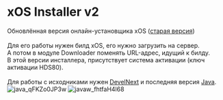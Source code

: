 # xOS Installer v2
Обновлённая версия онлайн-установщика xOS (<a href="https://github.com/itsyuni/xOS-Installer">старая версия</a>)<br><br>
Для его работы нужен билд xOS, его нужно загрузить на сервер.<br>
А потом в модуле Downloader поменять URL-адрес, идущий к билду.<br>
В этой версии инсталлера, присутствует система активации (ключ активации HDS80).<br><br>
Для работы с исходниками нужен <a href="http://develnext.org/ru/">DevelNext</a> и последняя версия <a href="https://java.com/ru/download/">Java</a>.
![java_qFKZo0JP3w](https://user-images.githubusercontent.com/24845145/125672193-23f6a7d7-18e9-4370-8dc2-7b61267e3df8.png)
![javaw_fhtfaH4l68](https://user-images.githubusercontent.com/24845145/125672158-160511b1-9888-42d0-b8a0-d86ffe4d01d8.png)



